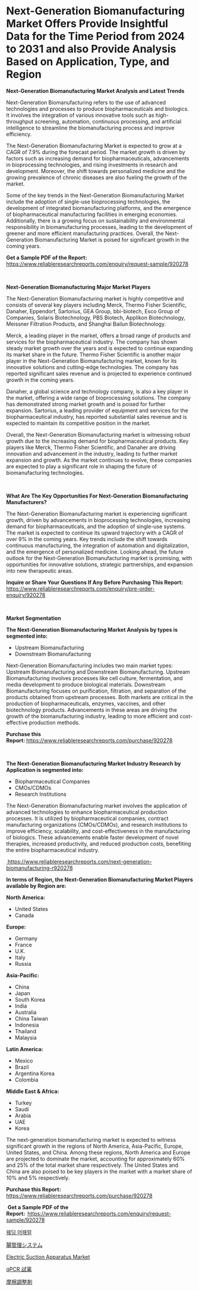 <p><h1>Next-Generation Biomanufacturing Market Offers Provide Insightful Data for the Time Period from 2024 to 2031 and also Provide Analysis Based on Application, Type, and Region</h1></p><p><strong>Next-Generation Biomanufacturing Market Analysis and Latest Trends</strong></p>
<p><p>Next-Generation Biomanufacturing refers to the use of advanced technologies and processes to produce biopharmaceuticals and biologics. It involves the integration of various innovative tools such as high-throughput screening, automation, continuous processing, and artificial intelligence to streamline the biomanufacturing process and improve efficiency.</p><p>The Next-Generation Biomanufacturing Market is expected to grow at a CAGR of 7.9% during the forecast period. The market growth is driven by factors such as increasing demand for biopharmaceuticals, advancements in bioprocessing technologies, and rising investments in research and development. Moreover, the shift towards personalized medicine and the growing prevalence of chronic diseases are also fueling the growth of the market.</p><p>Some of the key trends in the Next-Generation Biomanufacturing Market include the adoption of single-use bioprocessing technologies, the development of integrated biomanufacturing platforms, and the emergence of biopharmaceutical manufacturing facilities in emerging economies. Additionally, there is a growing focus on sustainability and environmental responsibility in biomanufacturing processes, leading to the development of greener and more efficient manufacturing practices. Overall, the Next-Generation Biomanufacturing Market is poised for significant growth in the coming years.</p></p>
<p><strong>Get a Sample PDF of the Report:&nbsp;</strong> <a href="https://www.reliableresearchreports.com/enquiry/request-sample/920278">https://www.reliableresearchreports.com/enquiry/request-sample/920278</a></p>
<p>&nbsp;</p>
<p><strong>Next-Generation Biomanufacturing Major Market Players</strong></p>
<p><p>The Next-Generation Biomanufacturing market is highly competitive and consists of several key players including Merck, Thermo Fisher Scientific, Danaher, Eppendorf, Sartorius, GEA Group, bbi-biotech, Esco Group of Companies, Solaris Biotechnology, PBS Biotech, Applikon Biotechnology, Meissner Filtration Products, and Shanghai Bailun Biotechnology.</p><p>Merck, a leading player in the market, offers a broad range of products and services for the biopharmaceutical industry. The company has shown steady market growth over the years and is expected to continue expanding its market share in the future. Thermo Fisher Scientific is another major player in the Next-Generation Biomanufacturing market, known for its innovative solutions and cutting-edge technologies. The company has reported significant sales revenue and is projected to experience continued growth in the coming years.</p><p>Danaher, a global science and technology company, is also a key player in the market, offering a wide range of bioprocessing solutions. The company has demonstrated strong market growth and is poised for further expansion. Sartorius, a leading provider of equipment and services for the biopharmaceutical industry, has reported substantial sales revenue and is expected to maintain its competitive position in the market.</p><p>Overall, the Next-Generation Biomanufacturing market is witnessing robust growth due to the increasing demand for biopharmaceutical products. Key players like Merck, Thermo Fisher Scientific, and Danaher are driving innovation and advancement in the industry, leading to further market expansion and growth. As the market continues to evolve, these companies are expected to play a significant role in shaping the future of biomanufacturing technologies.</p></p>
<p>&nbsp;</p>
<p><strong>What Are The Key Opportunities For Next-Generation Biomanufacturing Manufacturers?</strong></p>
<p><p>The Next-Generation Biomanufacturing market is experiencing significant growth, driven by advancements in bioprocessing technologies, increasing demand for biopharmaceuticals, and the adoption of single-use systems. The market is expected to continue its upward trajectory with a CAGR of over 9% in the coming years. Key trends include the shift towards continuous manufacturing, the integration of automation and digitalization, and the emergence of personalized medicine. Looking ahead, the future outlook for the Next-Generation Biomanufacturing market is promising, with opportunities for innovative solutions, strategic partnerships, and expansion into new therapeutic areas.</p></p>
<p><strong>Inquire or Share Your Questions If Any Before Purchasing This Report:</strong> <a href="https://www.reliableresearchreports.com/enquiry/pre-order-enquiry/920278">https://www.reliableresearchreports.com/enquiry/pre-order-enquiry/920278</a></p>
<p>&nbsp;</p>
<p><strong>Market Segmentation</strong></p>
<p><strong>The Next-Generation Biomanufacturing Market Analysis by types is segmented into:</strong></p>
<p><ul><li>Upstream Biomanufacturing</li><li>Downstream Biomanufacturing</li></ul></p>
<p><p>Next-Generation Biomanufacturing includes two main market types: Upstream Biomanufacturing and Downstream Biomanufacturing. Upstream Biomanufacturing involves processes like cell culture, fermentation, and media development to produce biological materials. Downstream Biomanufacturing focuses on purification, filtration, and separation of the products obtained from upstream processes. Both markets are critical in the production of biopharmaceuticals, enzymes, vaccines, and other biotechnology products. Advancements in these areas are driving the growth of the biomanufacturing industry, leading to more efficient and cost-effective production methods.</p></p>
<p><strong>Purchase this Report:&nbsp;</strong><a href="https://www.reliableresearchreports.com/purchase/920278">https://www.reliableresearchreports.com/purchase/920278</a></p>
<p>&nbsp;</p>
<p><strong>The Next-Generation Biomanufacturing Market Industry Research by Application is segmented into:</strong></p>
<p><ul><li>Biopharmaceutical Companies</li><li>CMOs/CDMOs</li><li>Research Institutions</li></ul></p>
<p><p>The Next-Generation Biomanufacturing market involves the application of advanced technologies to enhance biopharmaceutical production processes. It is utilized by biopharmaceutical companies, contract manufacturing organizations (CMOs/CDMOs), and research institutions to improve efficiency, scalability, and cost-effectiveness in the manufacturing of biologics. These advancements enable faster development of novel therapies, increased productivity, and reduced production costs, benefiting the entire biopharmaceutical industry.</p></p>
<p><a href="https://www.reliableresearchreports.com/next-generation-biomanufacturing-r920278">&nbsp;https://www.reliableresearchreports.com/next-generation-biomanufacturing-r920278</a></p>
<p><strong>In terms of Region, the Next-Generation Biomanufacturing Market Players available by Region are:</strong></p>
<p>
    <p> <strong> North America: </strong>
        <ul>
            <li>United States</li>
            <li>Canada</li>
        </ul>
        </p> 
    <p> <strong> Europe: </strong>
        <ul>
            <li>Germany</li>
            <li>France</li>
            <li>U.K.</li>
            <li>Italy</li>
            <li>Russia</li>
        </ul>
        </p> 
    <p> <strong> Asia-Pacific: </strong>
        <ul>
            <li>China</li>
            <li>Japan</li>
            <li>South Korea</li>
            <li>India</li>
            <li>Australia</li>
            <li>China Taiwan</li>
            <li>Indonesia</li>
            <li>Thailand</li>
            <li>Malaysia</li>
        </ul>
        </p> 
    <p> <strong> Latin America: </strong>
        <ul>
            <li>Mexico</li>
            <li>Brazil</li>
            <li>Argentina Korea</li>
            <li>Colombia</li>
        </ul>
        </p> 
    <p> <strong> Middle East & Africa: </strong>
        <ul>
            <li>Turkey</li>
            <li>Saudi</li>
            <li>Arabia</li>
            <li>UAE</li>
            <li>Korea</li>
        </ul>
    </p>
    </p>
<p><p>The next-generation biomanufacturing market is expected to witness significant growth in the regions of North America, Asia-Pacific, Europe, United States, and China. Among these regions, North America and Europe are projected to dominate the market, accounting for approximately 60% and 25% of the total market share respectively. The United States and China are also poised to be key players in the market with a market share of 10% and 5% respectively.</p></p>
<p><strong>Purchase this Report: </strong><a href="https://www.reliableresearchreports.com/purchase/920278">https://www.reliableresearchreports.com/purchase/920278</a></p>
<p>&nbsp;<strong>Get a Sample PDF of the Report:&nbsp;&nbsp;</strong><a href="https://www.reliableresearchreports.com/enquiry/request-sample/920278">https://www.reliableresearchreports.com/enquiry/request-sample/920278</a></p>
<p><strong></strong></p>
<p><p><a href="https://medium.com/@guyeichert86/%EA%B2%B0%ED%98%BC%EC%8B%9D-%EC%9D%98%EB%A5%98-%EC%8B%9C%EC%9E%A5-%EC%A7%80%ED%91%9C-%ED%95%B4%EC%84%9D-%EC%8B%9C%EC%9E%A5-%EC%A0%90%EC%9C%A0%EC%9C%A8-%ED%8A%B8%EB%A0%8C%EB%93%9C-%EB%B0%8F-%EC%84%B1%EC%9E%A5-%ED%8C%A8%ED%84%B4-6c9e06f1660d">웨딩 어패럴</a></p><p><a href="https://medium.com/@neilmartin36/%E8%85%B8%E7%AE%A1%E7%90%86%E3%82%B7%E3%82%B9%E3%83%86%E3%83%A0%E5%B8%82%E5%A0%B4-2031%E5%B9%B4%E3%81%BE%E3%81%A7%E3%81%AE%E3%83%88%E3%83%AC%E3%83%B3%E3%83%89-%E4%BA%88%E6%B8%AC-%E7%AB%B6%E4%BA%89%E5%88%86%E6%9E%90-bbb9b5311cbc">腸管理システム</a></p><p><a href="https://medium.com/@priscillaalexist47/electric-suction-apparatus-market-the-key-to-successful-business-strategy-forecast-till-2031-817a38e58f88">Electric Suction Apparatus Market</a></p><p><a href="https://github.com/RodHoppe07/Market-Research-Report-List-1/blob/main/948000147360.md">qPCR 試薬</a></p><p><a href="https://medium.com/@camerondowd204/%E6%91%A9%E6%93%A6%E4%BD%8E%E6%B8%9B%E5%89%A4%E5%B8%82%E5%A0%B4-%E5%B8%82%E5%A0%B4cagr-%E5%B8%82%E5%A0%B4%E3%83%88%E3%83%AC%E3%83%B3%E3%83%89-%E6%88%90%E9%95%B7%E6%88%A6%E7%95%A5%E3%81%AB%E9%96%A2%E3%81%99%E3%82%8B%E6%B4%9E%E5%AF%9F-ae241389902b">摩擦調整剤</a></p></p>